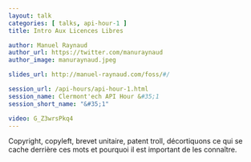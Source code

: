 ```yaml
---
layout: talk
categories: [ talks, api-hour-1 ]
title: Intro Aux Licences Libres

author: Manuel Raynaud
author_url: https://twitter.com/manuraynaud
author_image: manuraynaud.jpeg

slides_url: http://manuel-raynaud.com/foss/#/

session_url: /api-hours/api-hour-1.html
session_name: Clermont'ech API Hour &#35;1
session_short_name: "&#35;1"

video: G_Z3wrsPkq4
---
```


Copyright, copyleft, brevet unitaire, patent troll, décortiquons ce qui se cache derrière ces mots et pourquoi il est important de les connaître.
